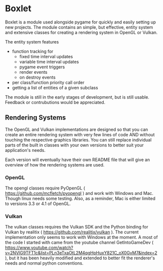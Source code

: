 # Boxlet

Boxlet is a module used alongside pygame for quickly and easily setting up new projects.
The module contains an simple, but effective, entity system and extensive classes for creating a rendering system in OpenGL or Vulkan.

The entity system features
- function tracking for
  - fixed time interval updates
  - variable time interval updates
  - pygame event triggers
  - render events
  - on destroy events
- per class/function priority call order
- getting a list of entities of a given subclass

The module is still in the early stages of development, but is still usable.  Feedback or contrubutions would be appreciated.

## Rendering Systems

The OpenGL and Vulkan implementations are designed so that you can create an entire rendering system with very few lines of code AND without touching the respective graphics libraries.
You can still replace individual parts of the built in classes with your own versions to better suit your application's needs.

Each version will eventually have their own README file that will give an overview of how the rendering systems are used.

### OpenGL

The opengl classes require PyOpenGL ( https://github.com/mcfletch/pyopengl ) and work with Windows and Mac.
Though linux needs some testing.
Also, as a reminder, Mac is either limited to versions 3.3 or 4.1 of OpenGL.

### Vulkan

The vulkan classes requires the Vulkan SDK and the Python binding for Vulkan by realitix ( https://github.com/realitix/vulkan ).
The current implementation only seems to work with Windows at the moment.
A most of the code I started with came from the youtube channel GetIntoGameDev ( https://www.youtube.com/watch?v=2NVlG9TFT1c&list=PLn3eTxaOtL2M4qgHpHuxY821C_oX0GvM7&index=2 ), 
but it has been heavily modified and extended to better fit the renderer's needs and normal python conventions.
